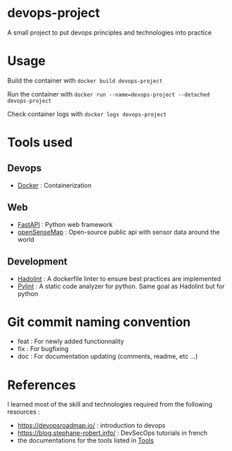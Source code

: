 # devops-project
A small project to put devops principles and technologies into practice

# Usage

Build the container with ```docker build devops-project```

Run the container with ```docker run --name=devops-project --detached devops-project```

Check container logs with ```docker logs devops-project```

# Tools used

## Devops
- [Docker](https://docs.docker.com/) : Containerization

## Web
- [FastAPI](https://fastapi.tiangolo.com/) : Python web framework
- [openSenseMap](https://opensensemap.org/) : Open-source public api with sensor data around the world

## Development
- [Hadolint](https://github.com/hadolint/hadolint) : A dockerfile linter to ensure best practices are implemented
- [Pylint](https://pypi.org/project/pylint/) : A static code analyzer for python. Same goal as Hadolint but for python

# Git commit naming convention
- feat : For newly added functionnality
- fix : For bugfixing
- doc : For documentation updating (comments, readme, etc ...)

# References

I learned most of the skill and technologies required from the following resources :
- https://devopsroadmap.io/ : introduction to devops
- https://blog.stephane-robert.info/ : DevSecOps tutorials in french
- the documentations for the tools listed in [Tools](#tools-used)